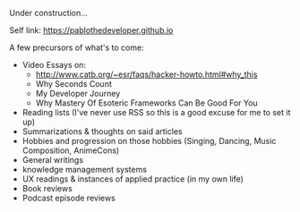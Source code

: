 Under construction...

Self link: https://pablothedeveloper.github.io

A few precursors of what's to come:
* Video Essays on:
  * http://www.catb.org/~esr/faqs/hacker-howto.html#why_this
  * Why Seconds Count
  * My Developer Journey
  * Why Mastery Of Esoteric Frameworks Can Be Good For You
* Reading lists (I've never use RSS so this is a good excuse for me to set it up)
* Summarizations & thoughts on said articles
* Hobbies and progression on those hobbies (Singing, Dancing, Music Composition, AnimeCons)
* General writings
* knowledge management systems
* UX readings & instances of applied practice (in my own life)
* Book reviews
* Podcast episode reviews
